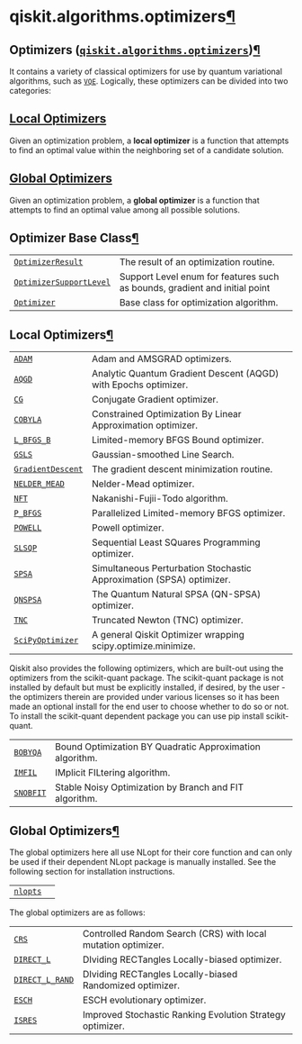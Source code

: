 <span id="qiskit-algorithms-optimizers" />

# qiskit.algorithms.optimizers[¶](#module-qiskit.algorithms.optimizers "Permalink to this headline")

## Optimizers ([`qiskit.algorithms.optimizers`](#module-qiskit.algorithms.optimizers "qiskit.algorithms.optimizers"))[¶](#optimizers-qiskit-algorithms-optimizers "Permalink to this headline")

It contains a variety of classical optimizers for use by quantum variational algorithms, such as [`VQE`](qiskit.algorithms.VQE#qiskit.algorithms.VQE "qiskit.algorithms.VQE"). Logically, these optimizers can be divided into two categories:

## [Local Optimizers](#local-optimizers)

Given an optimization problem, a **local optimizer** is a function that attempts to find an optimal value within the neighboring set of a candidate solution.

## [Global Optimizers](#global-optimizers)

Given an optimization problem, a **global optimizer** is a function that attempts to find an optimal value among all possible solutions.

## Optimizer Base Class[¶](#optimizer-base-class "Permalink to this headline")

|                                                                                                                                                                                       |                                                                            |
| ------------------------------------------------------------------------------------------------------------------------------------------------------------------------------------- | -------------------------------------------------------------------------- |
| [`OptimizerResult`](qiskit.algorithms.optimizers.OptimizerResult#qiskit.algorithms.optimizers.OptimizerResult "qiskit.algorithms.optimizers.OptimizerResult")                         | The result of an optimization routine.                                     |
| [`OptimizerSupportLevel`](qiskit.algorithms.optimizers.OptimizerSupportLevel#qiskit.algorithms.optimizers.OptimizerSupportLevel "qiskit.algorithms.optimizers.OptimizerSupportLevel") | Support Level enum for features such as bounds, gradient and initial point |
| [`Optimizer`](qiskit.algorithms.optimizers.Optimizer#qiskit.algorithms.optimizers.Optimizer "qiskit.algorithms.optimizers.Optimizer")                                                 | Base class for optimization algorithm.                                     |

## Local Optimizers[¶](#local-optimizers "Permalink to this headline")

|                                                                                                                                                               |                                                                      |
| ------------------------------------------------------------------------------------------------------------------------------------------------------------- | -------------------------------------------------------------------- |
| [`ADAM`](qiskit.algorithms.optimizers.ADAM#qiskit.algorithms.optimizers.ADAM "qiskit.algorithms.optimizers.ADAM")                                             | Adam and AMSGRAD optimizers.                                         |
| [`AQGD`](qiskit.algorithms.optimizers.AQGD#qiskit.algorithms.optimizers.AQGD "qiskit.algorithms.optimizers.AQGD")                                             | Analytic Quantum Gradient Descent (AQGD) with Epochs optimizer.      |
| [`CG`](qiskit.algorithms.optimizers.CG#qiskit.algorithms.optimizers.CG "qiskit.algorithms.optimizers.CG")                                                     | Conjugate Gradient optimizer.                                        |
| [`COBYLA`](qiskit.algorithms.optimizers.COBYLA#qiskit.algorithms.optimizers.COBYLA "qiskit.algorithms.optimizers.COBYLA")                                     | Constrained Optimization By Linear Approximation optimizer.          |
| [`L_BFGS_B`](qiskit.algorithms.optimizers.L_BFGS_B#qiskit.algorithms.optimizers.L_BFGS_B "qiskit.algorithms.optimizers.L_BFGS_B")                             | Limited-memory BFGS Bound optimizer.                                 |
| [`GSLS`](qiskit.algorithms.optimizers.GSLS#qiskit.algorithms.optimizers.GSLS "qiskit.algorithms.optimizers.GSLS")                                             | Gaussian-smoothed Line Search.                                       |
| [`GradientDescent`](qiskit.algorithms.optimizers.GradientDescent#qiskit.algorithms.optimizers.GradientDescent "qiskit.algorithms.optimizers.GradientDescent") | The gradient descent minimization routine.                           |
| [`NELDER_MEAD`](qiskit.algorithms.optimizers.NELDER_MEAD#qiskit.algorithms.optimizers.NELDER_MEAD "qiskit.algorithms.optimizers.NELDER_MEAD")                 | Nelder-Mead optimizer.                                               |
| [`NFT`](qiskit.algorithms.optimizers.NFT#qiskit.algorithms.optimizers.NFT "qiskit.algorithms.optimizers.NFT")                                                 | Nakanishi-Fujii-Todo algorithm.                                      |
| [`P_BFGS`](qiskit.algorithms.optimizers.P_BFGS#qiskit.algorithms.optimizers.P_BFGS "qiskit.algorithms.optimizers.P_BFGS")                                     | Parallelized Limited-memory BFGS optimizer.                          |
| [`POWELL`](qiskit.algorithms.optimizers.POWELL#qiskit.algorithms.optimizers.POWELL "qiskit.algorithms.optimizers.POWELL")                                     | Powell optimizer.                                                    |
| [`SLSQP`](qiskit.algorithms.optimizers.SLSQP#qiskit.algorithms.optimizers.SLSQP "qiskit.algorithms.optimizers.SLSQP")                                         | Sequential Least SQuares Programming optimizer.                      |
| [`SPSA`](qiskit.algorithms.optimizers.SPSA#qiskit.algorithms.optimizers.SPSA "qiskit.algorithms.optimizers.SPSA")                                             | Simultaneous Perturbation Stochastic Approximation (SPSA) optimizer. |
| [`QNSPSA`](qiskit.algorithms.optimizers.QNSPSA#qiskit.algorithms.optimizers.QNSPSA "qiskit.algorithms.optimizers.QNSPSA")                                     | The Quantum Natural SPSA (QN-SPSA) optimizer.                        |
| [`TNC`](qiskit.algorithms.optimizers.TNC#qiskit.algorithms.optimizers.TNC "qiskit.algorithms.optimizers.TNC")                                                 | Truncated Newton (TNC) optimizer.                                    |
| [`SciPyOptimizer`](qiskit.algorithms.optimizers.SciPyOptimizer#qiskit.algorithms.optimizers.SciPyOptimizer "qiskit.algorithms.optimizers.SciPyOptimizer")     | A general Qiskit Optimizer wrapping scipy.optimize.minimize.         |

Qiskit also provides the following optimizers, which are built-out using the optimizers from the scikit-quant package. The scikit-quant package is not installed by default but must be explicitly installed, if desired, by the user - the optimizers therein are provided under various licenses so it has been made an optional install for the end user to choose whether to do so or not. To install the scikit-quant dependent package you can use pip install scikit-quant.

|                                                                                                                               |                                                          |
| ----------------------------------------------------------------------------------------------------------------------------- | -------------------------------------------------------- |
| [`BOBYQA`](qiskit.algorithms.optimizers.BOBYQA#qiskit.algorithms.optimizers.BOBYQA "qiskit.algorithms.optimizers.BOBYQA")     | Bound Optimization BY Quadratic Approximation algorithm. |
| [`IMFIL`](qiskit.algorithms.optimizers.IMFIL#qiskit.algorithms.optimizers.IMFIL "qiskit.algorithms.optimizers.IMFIL")         | IMplicit FILtering algorithm.                            |
| [`SNOBFIT`](qiskit.algorithms.optimizers.SNOBFIT#qiskit.algorithms.optimizers.SNOBFIT "qiskit.algorithms.optimizers.SNOBFIT") | Stable Noisy Optimization by Branch and FIT algorithm.   |

## Global Optimizers[¶](#global-optimizers "Permalink to this headline")

The global optimizers here all use NLopt for their core function and can only be used if their dependent NLopt package is manually installed. See the following section for installation instructions.

|                                                                                                                                  |                                |
| -------------------------------------------------------------------------------------------------------------------------------- | ------------------------------ |
| [`nlopts`](qiskit.algorithms.optimizers.nlopts#module-qiskit.algorithms.optimizers.nlopts "qiskit.algorithms.optimizers.nlopts") | <span id="installing-nlopt" /> |

The global optimizers are as follows:

|                                                                                                                                                       |                                                               |
| ----------------------------------------------------------------------------------------------------------------------------------------------------- | ------------------------------------------------------------- |
| [`CRS`](qiskit.algorithms.optimizers.CRS#qiskit.algorithms.optimizers.CRS "qiskit.algorithms.optimizers.CRS")                                         | Controlled Random Search (CRS) with local mutation optimizer. |
| [`DIRECT_L`](qiskit.algorithms.optimizers.DIRECT_L#qiskit.algorithms.optimizers.DIRECT_L "qiskit.algorithms.optimizers.DIRECT_L")                     | DIviding RECTangles Locally-biased optimizer.                 |
| [`DIRECT_L_RAND`](qiskit.algorithms.optimizers.DIRECT_L_RAND#qiskit.algorithms.optimizers.DIRECT_L_RAND "qiskit.algorithms.optimizers.DIRECT_L_RAND") | DIviding RECTangles Locally-biased Randomized optimizer.      |
| [`ESCH`](qiskit.algorithms.optimizers.ESCH#qiskit.algorithms.optimizers.ESCH "qiskit.algorithms.optimizers.ESCH")                                     | ESCH evolutionary optimizer.                                  |
| [`ISRES`](qiskit.algorithms.optimizers.ISRES#qiskit.algorithms.optimizers.ISRES "qiskit.algorithms.optimizers.ISRES")                                 | Improved Stochastic Ranking Evolution Strategy optimizer.     |
